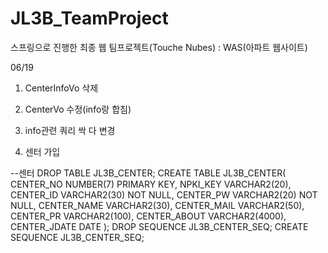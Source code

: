 # JL3B_TeamProject
스프링으로 진행한 최종 웹 팀프로젝트(Touche Nubes) : WAS(아파트 웹사이트)




06/19



1. CenterInfoVo 삭제

2. CenterVo 수정(info랑 합침)

3. info관련 쿼리 싹 다 변경

4. 센터 가입

--센터
DROP TABLE JL3B_CENTER;
CREATE TABLE JL3B_CENTER(
    CENTER_NO NUMBER(7) PRIMARY KEY,
    NPKI_KEY VARCHAR2(20),
    CENTER_ID VARCHAR2(30) NOT NULL,
    CENTER_PW VARCHAR2(20) NOT NULL,
    CENTER_NAME VARCHAR2(30),
    CENTER_MAIL VARCHAR2(50),
    CENTER_PR VARCHAR2(100),
    CENTER_ABOUT VARCHAR2(4000),
    CENTER_JDATE DATE
);
DROP SEQUENCE JL3B_CENTER_SEQ;
CREATE SEQUENCE JL3B_CENTER_SEQ;
